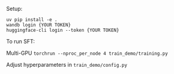Setup:

```
uv pip install -e .
wandb login {YOUR TOKEN}
huggingface-cli login --token {YOUR TOKEN}
```

To run SFT:

Multi-GPU
`torchrun --nproc_per_node 4 train_demo/training.py`

Adjust hyperparameters in `train_demo/config.py`